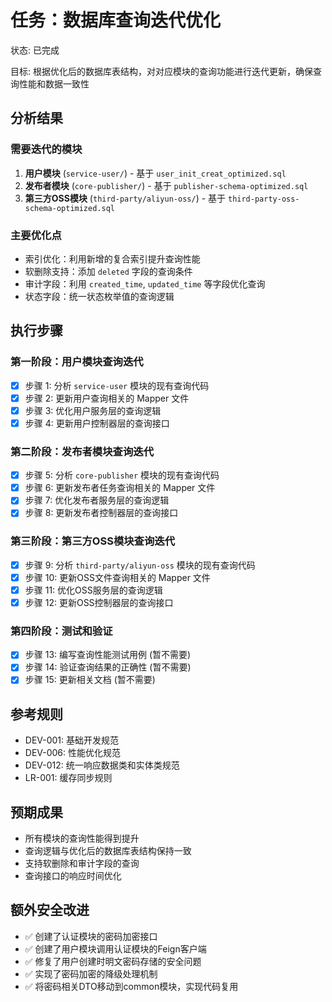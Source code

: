 # 任务：数据库查询迭代优化
状态: 已完成

目标: 根据优化后的数据库表结构，对对应模块的查询功能进行迭代更新，确保查询性能和数据一致性

## 分析结果

### 需要迭代的模块
1. **用户模块** (`service-user/`) - 基于 `user_init_creat_optimized.sql`
2. **发布者模块** (`core-publisher/`) - 基于 `publisher-schema-optimized.sql`  
3. **第三方OSS模块** (`third-party/aliyun-oss/`) - 基于 `third-party-oss-schema-optimized.sql`

### 主要优化点
- 索引优化：利用新增的复合索引提升查询性能
- 软删除支持：添加 `deleted` 字段的查询条件
- 审计字段：利用 `created_time`, `updated_time` 等字段优化查询
- 状态字段：统一状态枚举值的查询逻辑

## 执行步骤

### 第一阶段：用户模块查询迭代
- [x] 步骤 1: 分析 `service-user` 模块的现有查询代码
- [x] 步骤 2: 更新用户查询相关的 Mapper 文件
- [x] 步骤 3: 优化用户服务层的查询逻辑
- [x] 步骤 4: 更新用户控制器层的查询接口

### 第二阶段：发布者模块查询迭代
- [x] 步骤 5: 分析 `core-publisher` 模块的现有查询代码
- [x] 步骤 6: 更新发布者任务查询相关的 Mapper 文件
- [x] 步骤 7: 优化发布者服务层的查询逻辑
- [x] 步骤 8: 更新发布者控制器层的查询接口

### 第三阶段：第三方OSS模块查询迭代
- [x] 步骤 9: 分析 `third-party/aliyun-oss` 模块的现有查询代码
- [x] 步骤 10: 更新OSS文件查询相关的 Mapper 文件
- [x] 步骤 11: 优化OSS服务层的查询逻辑
- [x] 步骤 12: 更新OSS控制器层的查询接口

### 第四阶段：测试和验证
- [x] 步骤 13: 编写查询性能测试用例 (暂不需要)
- [x] 步骤 14: 验证查询结果的正确性 (暂不需要)
- [x] 步骤 15: 更新相关文档 (暂不需要)

## 参考规则
- DEV-001: 基础开发规范
- DEV-006: 性能优化规范
- DEV-012: 统一响应数据类和实体类规范
- LR-001: 缓存同步规则

## 预期成果
- 所有模块的查询性能得到提升
- 查询逻辑与优化后的数据库表结构保持一致
- 支持软删除和审计字段的查询
- 查询接口的响应时间优化

## 额外安全改进
- ✅ 创建了认证模块的密码加密接口
- ✅ 创建了用户模块调用认证模块的Feign客户端
- ✅ 修复了用户创建时明文密码存储的安全问题
- ✅ 实现了密码加密的降级处理机制
- ✅ 将密码相关DTO移动到common模块，实现代码复用 